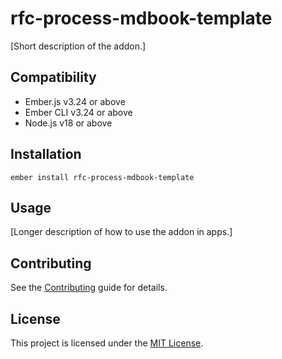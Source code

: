 rfc-process-mdbook-template
==============================================================================

[Short description of the addon.]


Compatibility
------------------------------------------------------------------------------

* Ember.js v3.24 or above
* Ember CLI v3.24 or above
* Node.js v18 or above


Installation
------------------------------------------------------------------------------

```
ember install rfc-process-mdbook-template
```


Usage
------------------------------------------------------------------------------

[Longer description of how to use the addon in apps.]


Contributing
------------------------------------------------------------------------------

See the [Contributing](CONTRIBUTING.md) guide for details.


License
------------------------------------------------------------------------------

This project is licensed under the [MIT License](LICENSE.md).
